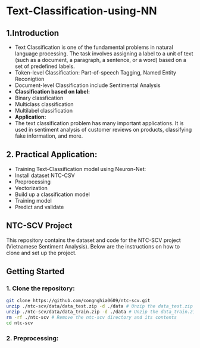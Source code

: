 # Text-Classification-using-NN

## 1.Introduction
- Text Classification is one of the fundamental problems in natural language processing. The task involves assigning a label to a unit of text (such as a document, a paragraph, a sentence, or a word) based on a set of predefined labels.
- Token-level Classification: Part-of-speech Tagging, Named Entity Reconigtion
- Document-level Classification include Sentimental Analysis
- **Classification based on label:**
- Binary classfication
- Multiclass classification
- Multilabel classification
- **Application:**
- The text classification problem has many important applications. It is used in sentiment analysis of customer reviews on products, classifying fake information, and more.

## 2. Practical Application:
- Training Text-Classification model using Neuron-Net:
- Install dataset NTC-CSV
- Preprocessing
- Vectorization
- Build up a classification model
- Training model
- Predict and validate

## NTC-SCV Project

This repository contains the dataset and code for the NTC-SCV project (Vietnamese Sentiment Analysis). Below are the instructions on how to clone and set up the project.

## Getting Started

### 1. Clone the repository:

```bash
git clone https://github.com/congnghia0609/ntc-scv.git
unzip ./ntc-scv/data/data_test.zip -d ./data # Unzip the data_test.zip file into the ./data directory
unzip ./ntc-scv/data/data_train.zip -d ./data # Unzip the data_train.zip file into the ./data directory
rm -rf ./ntc-scv # Remove the ntc-scv directory and its contents
cd ntc-scv
```

### 2. Preprocessing:


